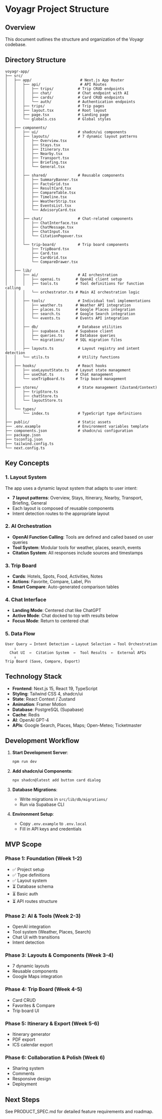 # Voyagr Project Structure

## Overview
This document outlines the structure and organization of the Voyagr codebase.

## Directory Structure

```
voyagr-app/
├── src/
│   ├── app/                      # Next.js App Router
│   │   ├── api/                  # API Routes
│   │   │   ├── trips/           # Trip CRUD endpoints
│   │   │   ├── chat/            # Chat endpoint with AI
│   │   │   ├── cards/           # Card CRUD endpoints
│   │   │   └── auth/            # Authentication endpoints
│   │   ├── trips/               # Trip pages
│   │   ├── layout.tsx           # Root layout
│   │   ├── page.tsx             # Landing page
│   │   └── globals.css          # Global styles
│   │
│   ├── components/
│   │   ├── ui/                  # shadcn/ui components
│   │   ├── layouts/             # 7 dynamic layout patterns
│   │   │   ├── Overview.tsx
│   │   │   ├── Stays.tsx
│   │   │   ├── Itinerary.tsx
│   │   │   ├── Nearby.tsx
│   │   │   ├── Transport.tsx
│   │   │   ├── Briefing.tsx
│   │   │   └── General.tsx
│   │   │
│   │   ├── shared/              # Reusable components
│   │   │   ├── SummaryBanner.tsx
│   │   │   ├── FactsGrid.tsx
│   │   │   ├── ResultCard.tsx
│   │   │   ├── CompareTable.tsx
│   │   │   ├── Timeline.tsx
│   │   │   ├── WeatherStrip.tsx
│   │   │   ├── EventsList.tsx
│   │   │   └── AdvisoryCard.tsx
│   │   │
│   │   ├── chat/                # Chat-related components
│   │   │   ├── ChatInterface.tsx
│   │   │   ├── ChatMessage.tsx
│   │   │   ├── ChatInput.tsx
│   │   │   └── CitationPopover.tsx
│   │   │
│   │   └── trip-board/          # Trip board components
│   │       ├── TripBoard.tsx
│   │       ├── Card.tsx
│   │       ├── CardGrid.tsx
│   │       └── CompareDrawer.tsx
│   │
│   ├── lib/
│   │   ├── ai/                  # AI orchestration
│   │   │   ├── openai.ts       # OpenAI client setup
│   │   │   ├── tools.ts        # Tool definitions for function calling
│   │   │   └── orchestrator.ts # Main AI orchestration logic
│   │   │
│   │   ├── tools/               # Individual tool implementations
│   │   │   ├── weather.ts      # Weather API integration
│   │   │   ├── places.ts       # Google Places integration
│   │   │   ├── search.ts       # Google Search integration
│   │   │   └── events.ts       # Events API integration
│   │   │
│   │   ├── db/                  # Database utilities
│   │   │   ├── supabase.ts     # Supabase client
│   │   │   ├── queries.ts      # Database queries
│   │   │   └── migrations/     # SQL migration files
│   │   │
│   │   ├── layouts.ts           # Layout registry and intent detection
│   │   └── utils.ts             # Utility functions
│   │
│   ├── hooks/                   # React hooks
│   │   ├── useLayoutState.ts   # Layout state management
│   │   ├── useChat.ts          # Chat management
│   │   └── useTripBoard.ts     # Trip board management
│   │
│   ├── stores/                  # State management (Zustand/Context)
│   │   ├── tripStore.ts
│   │   ├── chatStore.ts
│   │   └── layoutStore.ts
│   │
│   └── types/
│       └── index.ts             # TypeScript type definitions
│
├── public/                      # Static assets
├── .env.example                 # Environment variables template
├── components.json              # shadcn/ui configuration
├── package.json
├── tsconfig.json
├── tailwind.config.ts
└── next.config.ts
```

## Key Concepts

### 1. Layout System
The app uses a dynamic layout system that adapts to user intent:
- **7 layout patterns**: Overview, Stays, Itinerary, Nearby, Transport, Briefing, General
- Each layout is composed of reusable components
- Intent detection routes to the appropriate layout

### 2. AI Orchestration
- **OpenAI Function Calling**: Tools are defined and called based on user queries
- **Tool System**: Modular tools for weather, places, search, events
- **Citation System**: All responses include sources and timestamps

### 3. Trip Board
- **Cards**: Hotels, Spots, Food, Activities, Notes
- **Actions**: Favorite, Compare, Label, Pin
- **Smart Compare**: Auto-generated comparison tables

### 4. Chat Interface
- **Landing Mode**: Centered chat like ChatGPT
- **Active Mode**: Chat docked to top with results below
- **Focus Mode**: Return to centered chat

### 5. Data Flow
```
User Query → Intent Detection → Layout Selection → Tool Orchestration
    ↓                                                    ↓
  Chat UI  ←  Citation System  ←  Tool Results  ←  External APIs
    ↓
Trip Board (Save, Compare, Export)
```

## Technology Stack

- **Frontend**: Next.js 15, React 19, TypeScript
- **Styling**: Tailwind CSS 4, shadcn/ui
- **State**: React Context / Zustand
- **Animation**: Framer Motion
- **Database**: PostgreSQL (Supabase)
- **Cache**: Redis
- **AI**: OpenAI GPT-4
- **APIs**: Google Search, Places, Maps; Open-Meteo; Ticketmaster

## Development Workflow

1. **Start Development Server**:
   ```bash
   npm run dev
   ```

2. **Add shadcn/ui Components**:
   ```bash
   npx shadcn@latest add button card dialog
   ```

3. **Database Migrations**:
   - Write migrations in `src/lib/db/migrations/`
   - Run via Supabase CLI

4. **Environment Setup**:
   - Copy `.env.example` to `.env.local`
   - Fill in API keys and credentials

## MVP Scope

### Phase 1: Foundation (Week 1-2)
- ✅ Project setup
- ✅ Type definitions
- ✅ Layout system
- ⏳ Database schema
- ⏳ Basic auth
- ⏳ API routes structure

### Phase 2: AI & Tools (Week 2-3)
- OpenAI integration
- Tool system (Weather, Places, Search)
- Chat UI with transitions
- Intent detection

### Phase 3: Layouts & Components (Week 3-4)
- 7 dynamic layouts
- Reusable components
- Google Maps integration

### Phase 4: Trip Board (Week 4-5)
- Card CRUD
- Favorites & Compare
- Trip board UI

### Phase 5: Itinerary & Export (Week 5-6)
- Itinerary generator
- PDF export
- ICS calendar export

### Phase 6: Collaboration & Polish (Week 6)
- Sharing system
- Comments
- Responsive design
- Deployment

## Next Steps

See PRODUCT_SPEC.md for detailed feature requirements and roadmap.
